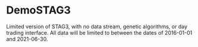 # DemoSTAG3
Limited version of STAG3, with no data stream, genetic algorithms, or day trading interface.
All data will be limited to between the dates of 2016-01-01 and 2021-06-30.
